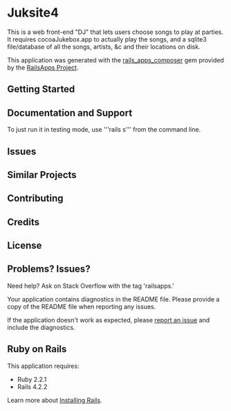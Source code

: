 Juksite4
================

This is a web front-end "DJ" that lets users choose songs to play at parties. 
It requires cocoaJukebox.app to actually play the songs, 
and a sqlite3 file/database of all the songs, artists, &c and their locations on disk.

This application was generated with the [rails_apps_composer](https://github.com/RailsApps/rails_apps_composer) gem
provided by the [RailsApps Project](http://railsapps.github.io/).



Getting Started
---------------

Documentation and Support
-------------------------

To just run it in testing mode, use '''rails s''' from the command line.

Issues
-------------

Similar Projects
----------------

Contributing
------------

Credits
-------

License
-------

Problems? Issues?
-----------

Need help? Ask on Stack Overflow with the tag 'railsapps.'

Your application contains diagnostics in the README file. Please provide a copy of the README file when reporting any issues.

If the application doesn't work as expected, please [report an issue](https://github.com/RailsApps/rails_apps_composer/issues)
and include the diagnostics.

Ruby on Rails
-------------

This application requires:

- Ruby 2.2.1
- Rails 4.2.2

Learn more about [Installing Rails](http://railsapps.github.io/installing-rails.html).
